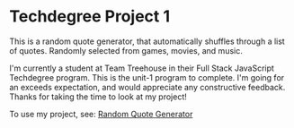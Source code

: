 # Techdegree Project 1


 
 This is a random quote generator, that automatically shuffles through a list of quotes.
 Randomly selected from games, movies, and music.

 I'm currently a student at Team Treehouse in their Full Stack JavaScript Techdegree program.
 This is the unit-1 program to complete. I'm going for an exceeds expectation, and would appreciate any 
 constructive feedback. Thanks for taking the time to look at my project!

 To use my project, see: <a href="https://yourpaldiggy.github.io/techdegree-project-1/" target="_blank">Random Quote Generator</a>
